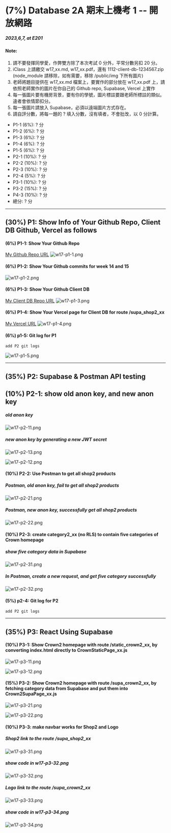 # (7%) Database 2A 期末上機考 1 -- 開放網路   
##### 2023,6,7, at E201

#### Note:

1. 請不要發揮同學愛，作弊雙方除了本次考試 0 分外，平常分數另扣 20 分。
2. iClass 上請繳交 w17_xx.md, w17_xx.pdf，還有 1112-client-db-1234567.zip (node_module 請移除，如有需要，移除 /public/img 下所有圖片)
3. 老師將題目提供在 w17_xx.md 檔案上，要實作的部分放在 w17_xx.pdf 上，請依照老師實作的圖片在你自己的 Github repo, Supabase, Vercel 上實作
4. 每一張圖片要有機房背景，要有你的學號，圖片標註要跟老師所標註的類似。違者會依情節扣分。
5. 每一張圖片請放入 Supabase，必須以遠端圖片方式存在。
6. 請自評分數，將每一題的 ? 填入分數，沒有填者，不會批改，以 0 分計算。

- P1-1 (6%): ? 分
- P1-2 (6%): ? 分
- P1-3 (6%): ? 分
- P1-4 (6%): ? 分
- P1-5 (6%): ? 分
- P2-1 (10%): ? 分
- P2-2 (10%): ? 分
- P2-3 (10%): ? 分
- P2-4 (5%): ? 分
- P3-1 (10%): ? 分
- P3-2 (15%): ? 分
- P4-3 (10%): ? 分
- 總分: ? 分

---

## (30%) P1: Show Info of Your Github Repo, Client DB Github, Vercel as follows

#### (6%) P1-1: Show Your Github Repo

[My Github Repo URL]()
![w17-p1-1.png]()

#### (6%) P1-2: Show Your Github commits for week 14 and 15

![w17-p1-2.png]()

#### (6%) P1-3: Show Your Github Client DB

[My Client DB Repo URL]()
![w17-p1-3.png]()

#### (6%) P1-4: Show Your Vercel page for Client DB for route /supa_shop2_xx

[My Vercel URL]()
![w17-p1-4.png]()

#### (6%) p1-5: Git log for P1

```
add P2 git logs
```

![w17-p1-5.png]()

---

## (35%) P2: Supabase & Postman API testing

## (10%) P2-1: show old anon key, and new anon key

##### old anon key

![w17-p2-11.png]()

##### new anon key by generating a new JWT secret

![w17-p2-13.png]()

![w17-p2-12.png]()

#### (10%) P2-2: Use Postman to get all shop2 products

##### Postman, old anon key, fail to get all shop2 products

![w17-p2-21.png]()

##### Postman, new anon key, successfully get all shop2 products

![w17-p2-22.png]()

#### (10%) P2-3: create category2_xx (no RLS) to contain five categories of Crown homepage

##### show five category data in Supabase

![w17-p2-31.png]()

##### In Postman, create a new request, and get five category successfully

![w17-p2-32.png]()

#### (5%) p2-4: Git log for P2

```
add P2 git logs
```

---

## (35%) P3: React Using Supabase

#### (10%) P3-1: Show Crown2 homepage with route /static_crown2_xx, by converting index.html directly to CrownStaticPage_xx.js

![w17-p3-11.png]()

![w17-p3-12.png]()

#### (15%) P3-2: Show Crown2 homepage with route /supa_crown2_xx, by fetching category data from Supabase and put them into Crown2SupaPage_xx.js

![w17-p3-21.png]()

![w17-p3-22.png]()

#### (10%) P3-3: make navbar works for Shop2 and Logo

##### Shop2 link to the route /supa_shop2_xx

![w17-p3-31.png]()

##### show code in w17-p3-32.png

![w17-p3-32.png]()

##### Logo link to the route /supa_crown2_xx

![w17-p3-33.png]()

##### show code in w17-p3-34.png

![w17-p3-34.png]()
